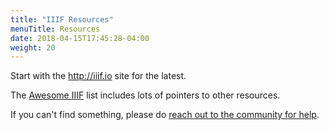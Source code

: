 ```yaml
---
title: "IIIF Resources"
menuTitle: Resources
date: 2018-04-15T17:45:28-04:00
weight: 20
---
```


Start with the http://iiif.io site for the latest.

The [Awesome IIIF](https://github.com/IIIF/awesome-iiif) list includes lots of pointers to other resources.

If you can't find something, please do [reach out to the community for help](help.md).

<!-- #backlog:10 add more resources to the resources page -->
